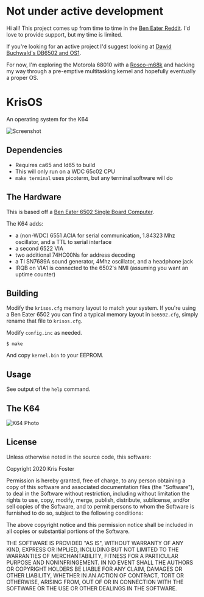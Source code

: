 # Not under active development

Hi all! This project comes up from time to time in the [Ben Eater Reddit](https://www.reddit.com/r/beneater/). I'd love to provide support, but my time is limited.

If you're looking for an active project I'd suggest looking at [Dawid Buchwald's DB6502 and OS1](https://github.com/dbuchwald/6502).

For now, I'm exploring the Motorola 68010 with a [Rosco-m68k](https://rosco-m68k.com/) and hacking my way through a pre-emptive multitasking kernel and hopefully eventually a proper OS.

# KrisOS

An operating system for the K64

![Screenshot](https://raw.githubusercontent.com/transitorykris/krisos/master/documentation/screenshot.png)

## Dependencies

 * Requires ca65 and ld65 to build
 * This will only run on a WDC 65c02 CPU
 * `make terminal` uses picoterm, but any terminal software will do

## The Hardware

This is based off a [Ben Eater 6502 Single Board Computer](https://eater.net/6502).

The K64 adds:
 * a (non-WDC) 6551 ACIA for serial communication, 1.84323 Mhz oscillator, and a TTL to serial interface
 * a second 6522 VIA
 * two additional 74HC00Ns for address decoding
 * a TI SN7689A sound generator, 4Mhz oscillator, and a headphone jack
 * IRQB on VIA1 is connected to the 6502's NMI (assuming you want an uptime counter)

## Building

Modify the `krisos.cfg` memory layout to match your system. If you're using a
Ben Eater 6502 you can find a typical memory layout in `be6502.cfg`, simply
rename that file to `krisos.cfg`.

Modify `config.inc` as needed.

```
$ make
```

And copy `kernel.bin` to your EEPROM.

## Usage

See output of the `help` command.

## The K64

![K64 Photo](https://raw.githubusercontent.com/transitorykris/krisos/master/documentation/k64.png)

## License

Unless otherwise noted in the source code, this software:

Copyright 2020 Kris Foster

Permission is hereby granted, free of charge, to any person obtaining a copy of this software and associated documentation files (the "Software"), to deal in the Software without restriction, including without limitation the rights to use, copy, modify, merge, publish, distribute, sublicense, and/or sell copies of the Software, and to permit persons to whom the Software is furnished to do so, subject to the following conditions:

The above copyright notice and this permission notice shall be included in all copies or substantial portions of the Software.

THE SOFTWARE IS PROVIDED "AS IS", WITHOUT WARRANTY OF ANY KIND, EXPRESS OR IMPLIED, INCLUDING BUT NOT LIMITED TO THE WARRANTIES OF MERCHANTABILITY, FITNESS FOR A PARTICULAR PURPOSE AND NONINFRINGEMENT. IN NO EVENT SHALL THE AUTHORS OR COPYRIGHT HOLDERS BE LIABLE FOR ANY CLAIM, DAMAGES OR OTHER LIABILITY, WHETHER IN AN ACTION OF CONTRACT, TORT OR OTHERWISE, ARISING FROM, OUT OF OR IN CONNECTION WITH THE SOFTWARE OR THE USE OR OTHER DEALINGS IN THE SOFTWARE.
